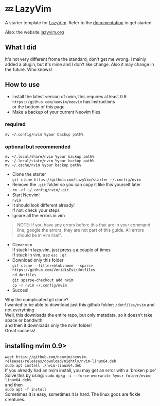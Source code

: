 # 💤 LazyVim

A starter template for [LazyVim](https://github.com/LazyVim/LazyVim).
Refer to the [documentation](https://lazyvim.github.io/installation) to get started.

Also: the website [lazyvim.org](https://www.lazyvim.org/)

## What I did

It's not very different frome the standard, don't get me wrong. I mainly added a plugin, but it's mine and I don't like change.
Also it may change in the future. Who knows! 

## How to use 
- Install the latest version of nvim, this requires at least 0.9 <br> 
`https://github.com/neovim/neovim` has instructions <br>
or the bottom of this page
- Make a backup of your current Neovim files
### required
`mv ~/.config/nvim %your backup path%`
### optional but recommended
`mv ~/.local/share/nvim %your backup path%` <br>
`mv ~/.local/state/nvim %your backup path%` <br>
`mv ~/.cache/nvim %your backup path%` <br>
- Clone the starter <br> 
`git clone https://github.com/LazyVim/starter ~/.config/nvim`
- Remove the `.git` folder so you can copy it like this yourself later <br> 
`rm -rf ~/.config/nvim/.git`
- Start Neovim! <br> 
`nvim`
- It should look different already! <br>
If not: check your steps
- Ignore all the errors in vim
> NOTE: If you have any errors before this that are in your command line, google the errors, they are not part of this guide. All errors should be in vim itself.
- Close vim <br>
If stuck in lazy.vim, just press `q` a couple of times <br>
If stuck in vim, use `esc :q!`
- Download only this folder <br> 
`git clone --filter=blob:none --sparse https://github.com/VeridisEst/dotfiles` <br>
`cd dotfiles` <br>
`git sparse-checkout add nvim` <br>
`cp -r nvim ~/.config/nvim` 
- Succes!
  
Why the complicated git clone? <br>
I wanted to be able to download just this github folder: `/dotfiles/nvim` and not everything <br> 
Well, this downloads the entire repo, but only metadata, so it doesn't take space or bandwith <br> 
and then it downloads only the nvim folder! <br> 
Great success! 

## installing nvim 0.9>
`wget https://github.com/neovim/neovim-releases/releases/download/nightly/nvim-linux64.deb` <br> 
`sudo apt install ./nvim-linux64.deb` <br> 
If you already had an nvim install, you may get an error with a 'broken pipe' <br> 
Solve this by using: 
`sudo dpkg -i --force-overwrite %your folder/nvim-linux64.deb%`<br>
and then <br> 
`sudo apt -f install` <br>
Sometimes it is easy, sometimes it is hard. The linux gods are fickle creatures.


